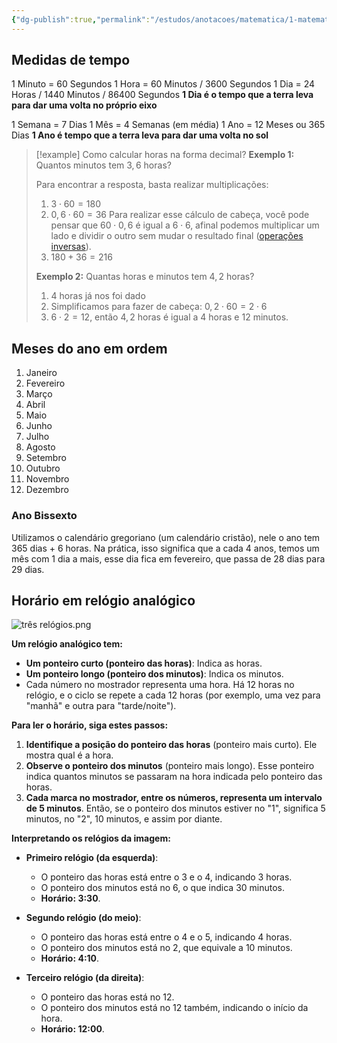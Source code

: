 ```yaml
---
{"dg-publish":true,"permalink":"/estudos/anotacoes/matematica/1-matematica-fundamental/5-grandezas-e-medidas/5-1-medidas-de-tempo/","updated":"2025-03-11T00:59:53.920-03:00"}
---
```


## Medidas de tempo

1 Minuto = 60 Segundos
1 Hora = 60 Minutos / 3600 Segundos
1 Dia = 24 Horas / 1440 Minutos / 86400 Segundos
**1 Dia é o tempo que a terra leva para dar uma volta no próprio eixo**

1 Semana = 7 Dias
1 Mês = 4 Semanas (em média)
1 Ano = 12 Meses ou 365 Dias
**1 Ano é tempo que a terra leva para dar uma volta no sol**

> [!example] Como calcular horas na forma decimal?
> **Exemplo 1:** Quantos minutos tem $3,6$ horas?
> 
> Para encontrar a resposta, basta realizar multiplicações:
> 1. $3 \cdot 60 = 180$
> 2. $0,6 \cdot 60 = 36$
>    Para realizar esse cálculo de cabeça, você pode pensar que $60 \cdot 0,6$ é igual a $6 \cdot 6$, afinal podemos multiplicar um lado e dividir o outro sem mudar o resultado final ([operações inversas](3.5.%20Operações%20inversas%20em%20equações.md)).
> 3. $180 + 36 = 216$
> 
> **Exemplo 2:** Quantas horas e minutos tem $4,2$ horas?
> 1. $4$ horas já nos foi dado
> 2. Simplificamos para fazer de cabeça: $0,2 \cdot 60 = 2 \cdot 6$
> 3. $6 \cdot 2 = 12$, então $4,2$ horas é igual a 4 horas e 12 minutos.

## Meses do ano em ordem

01. Janeiro
02. Fevereiro
03. Março
04. Abril
05. Maio
06. Junho
07. Julho
08. Agosto
09. Setembro
10. Outubro
11. Novembro
12. Dezembro

### Ano Bissexto

Utilizamos o calendário gregoriano (um calendário cristão), nele o ano tem 365 dias + 6 horas. Na prática, isso significa que a cada 4 anos, temos um mês com 1 dia a mais, esse dia fica em fevereiro, que passa de 28 dias para 29 dias.

## Horário em relógio analógico

![três relógios.png](/img/user/assets/Notas/Matem%C3%A1tica%20e%20Natureza/1.%20Matem%C3%A1tica%20-%20Fundamental/5.%20Grandezas%20e%20medidas/5.%203.%20Medidas%20de%20tempo/tr%C3%AAs%20rel%C3%B3gios.png)

**Um relógio analógico tem:**

- **Um ponteiro curto (ponteiro das horas)**: Indica as horas.
- **Um ponteiro longo (ponteiro dos minutos)**: Indica os minutos.
- Cada número no mostrador representa uma hora. Há 12 horas no relógio, e o ciclo se repete a cada 12 horas (por exemplo, uma vez para "manhã" e outra para "tarde/noite").

**Para ler o horário, siga estes passos:**

1. **Identifique a posição do ponteiro das horas** (ponteiro mais curto). Ele mostra qual é a hora.
2. **Observe o ponteiro dos minutos** (ponteiro mais longo). Esse ponteiro indica quantos minutos se passaram na hora indicada pelo ponteiro das horas.
3. **Cada marca no mostrador, entre os números, representa um intervalo de 5 minutos**. Então, se o ponteiro dos minutos estiver no "1", significa 5 minutos, no "2", 10 minutos, e assim por diante.

**Interpretando os relógios da imagem:**

- **Primeiro relógio (da esquerda)**:
	- O ponteiro das horas está entre o 3 e o 4, indicando 3 horas.
	- O ponteiro dos minutos está no 6, o que indica 30 minutos.
	- **Horário: 3:30**.

- **Segundo relógio (do meio)**:
	- O ponteiro das horas está entre o 4 e o 5, indicando 4 horas.
	- O ponteiro dos minutos está no 2, que equivale a 10 minutos.
	- **Horário: 4:10**.

- **Terceiro relógio (da direita)**:
	- O ponteiro das horas está no 12.
	- O ponteiro dos minutos está no 12 também, indicando o início da hora.
	- **Horário: 12:00**.
